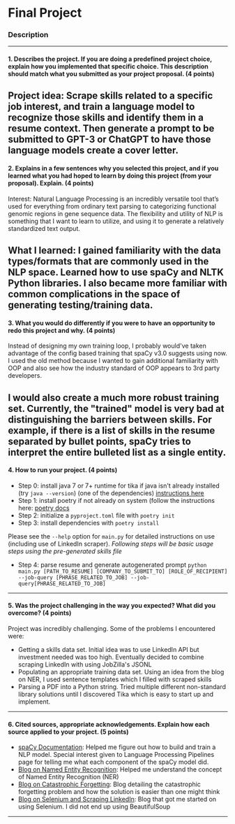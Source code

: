 # Final Project

### Description
---
#### 1. Describes the project. If you are doing a predefined project choice, explain how you implemented that specific choice. This description should match what you submitted as your project proposal. (4 points)
Project idea: Scrape skills related to a specific job interest, and train a language 
model to recognize those skills and identify them in a resume context. Then generate
a prompt to be submitted to GPT-3 or ChatGPT to have those language models create a
cover letter.
---
#### 2. Explains in a few sentences why you selected this project, and if you learned what you had hoped to learn by doing this project (from your proposal). Explain. (4 points)
Interest: Natural Language Processing is an incredibly versatile tool that’s used for 
everything from ordinary text parsing to categorizing functional genomic regions in gene 
sequence data. The flexibility and utility of NLP is something that I want to learn to 
utilize, and using it to generate a relatively standardized text output.

What I learned: I gained familiarity with the data types/formats that are commonly 
used in the NLP space. Learned how to use spaCy and NLTK Python libraries. I also became
more familiar with common complications in the space of generating testing/training
data.
---
#### 3. What you would do differently if you were to have an opportunity to redo this project and why. (4 points)
Instead of designing my own training loop, I probably would've taken advantage of the
config based training that spaCy v3.0 suggests using now. I used the old method because
I wanted to gain additional familiarity with OOP and also see how the industry standard of
OOP appears to 3rd party developers.

I would also create a much more robust training set. Currently, the "trained" model is very
bad at distinguishing the barriers between skills. For example, if there is a list of skills in
the resume separated by bullet points, spaCy tries to interpret the entire bulleted list as a
single entity.
---
#### 4. How to run your project. (4 points)
- Step 0: install java 7 or 7+ runtime for tika if java isn't already installed (try `java --version`) (one of the dependencies) [instructions here](https://docs.oracle.com/javase/7/docs/webnotes/install/mac/mac-jdk.html)
- Step 1: install poetry if not already on system (follow the instructions here: [poetry docs](https://python-poetry.org/docs/)
- Step 2: initialize a `pyproject.toml` file with `poetry init`
- Step 3: install dependencies with `poetry install`

Please see the `--help` option for `main.py` for detailed instructions on use (including use of LinkedIn scraper). 
*Following steps will be basic usage steps using the pre-generated skills file* 
- Step 4: parse resume and generate autogenerated prompt
`python main.py [PATH_TO_RESUME] [COMPANY_TO_SUBMIT_TO] [ROLE_OF_RECIPIENT] --job-query [PHRASE_RELATED_TO_JOB] --job-query[PHRASE_RELATED_TO_JOB]`
---
#### 5. Was the project challenging in the way you expected? What did you overcome? (4 points)
Project was incredibly challenging. Some of the problems I encountered were:
- Getting a skills data set. Initial idea was to use LinkedIn API but investment needed was too high. Eventually decided to combine scraping LinkedIn with using JobZilla's JSONL
- Populating an appropriate training data set. Using an idea from the blog on NER, I used sentence templates which I filled with scraped skills
- Parsing a PDF into a Python string. Tried multiple different non-standard library solutions until I discovered Tika which is easy to start up and implement.
---
#### 6. Cited sources, appropriate acknowledgements. Explain how each source applied to your project. (5 points)
- [spaCy Documentation](https://spacy.io/): Helped me figure out how to build and train a NLP model. Special interest given to Language Processing Pipelines page for telling me what each component of the spaCy model did.
- [Blog on Named Entity Recognition](https://ner.pythonhumanities.com/03_02_train_spacy_ner_model.html): Helped me understand the concept of Named Entity Recognition (NER)
- [Blog on Catastrophic Forgetting](https://explosion.ai/blog/pseudo-rehearsal-catastrophic-forgetting): Blog detailing the catastrophic forgetting problem and how the solution is easier than one might think
- [Blog on Selenium and Scraping LinkedIn](https://medium.com/featurepreneur/how-to-build-a-web-scraper-for-linkedin-using-selenium-and-beautifulsoup-94ab717d69a0): Blog that got me started on using Selenium. I did not end up using BeautifulSoup
---